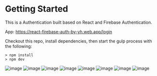 # Getting Started
This is a Authentication built based on React and Firebase Authentication.

App: https://react-firebase-auth-by-yh.web.app/login


Checkout this repo, install dependencies, then start the gulp process with the following:
```
> npm install
> npm dev
```




![image](https://github.com/johnnyhsu1106/react-firebase-auth/assets/18588513/6f514c79-3884-4377-9d0f-9996e0061899)
![image](https://github.com/johnnyhsu1106/react-firebase-auth/assets/18588513/ce650a07-e392-459a-be85-3051583f8cba)
![image](https://github.com/johnnyhsu1106/react-firebase-auth/assets/18588513/976f1320-a1ad-4b4d-9ace-35087527f898)
![image](https://github.com/johnnyhsu1106/react-firebase-auth/assets/18588513/26a1044f-4bf2-4f74-995b-0239f1455312)
![image](https://github.com/johnnyhsu1106/react-firebase-auth/assets/18588513/340e29b4-8da2-4bf8-b7e5-630353a2eefc)
![image](https://github.com/johnnyhsu1106/react-firebase-auth/assets/18588513/0a2124a6-d51a-465d-9807-c31a84470168)
![image](https://github.com/johnnyhsu1106/react-firebase-auth/assets/18588513/7236f372-2ffe-4246-87ca-ef349fe54789)
![image](https://github.com/johnnyhsu1106/react-firebase-auth/assets/18588513/c20864ca-ba9d-4bdd-b624-cc7f10b58994)

